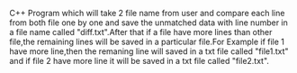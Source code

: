 C++ Program which will take 2 file name from user and compare each line from both file one by one and save the unmatched data with line number in a file name called "diff.txt".After that if a file have more lines than other file,the remaining lines will be saved in a particular file.For Example if file 1 have more line,then the remaning line will saved in a txt file called "file1.txt" and if file 2 have more line it will be saved in a txt file called "file2.txt". 

